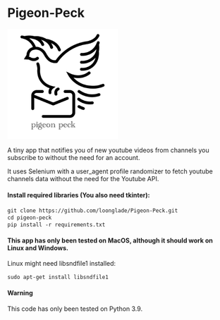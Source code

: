 # Pigeon-Peck

<img src="https://github.com/loonglade/Pigeon-Peck/blob/main/assets/images/logo.png" height="250">

A tiny app that notifies you of new youtube videos from channels you subscribe to without the need for an account.

It uses Selenium with a user_agent profile randomizer to fetch youtube channels data without the need for the Youtube API.

#### Install required libraries (You also need tkinter):

    git clone https://github.com/loonglade/Pigeon-Peck.git
    cd pigeon-peck
    pip install -r requirements.txt

#### This app has only been tested on MacOS, although it should work on Linux and Windows.
Linux might need libsndfile1 installed:
    
    sudo apt-get install libsndfile1

#### Warning
This code has only been tested on Python 3.9.
